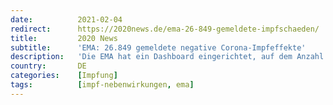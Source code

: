 ```yaml
---
date:          2021-02-04
redirect:      https://2020news.de/ema-26-849-gemeldete-impfschaeden/
title:         2020 News
subtitle:      'EMA: 26.849 gemeldete negative Corona-Impfeffekte'
description:   'Die EMA hat ein Dashboard eingerichtet, auf dem Anzahl die gemeldeten Impfschäden – und nebenwirkungen, aufgegliedert nach Altersgruppen beobachtet werden kann. Stand 31. Januar 2021 sind der EMA 26.849 adverse Impfeffekte der BioNTech/Pfizer Corona-Impfung gemeldet worden. Circa die Hälfte davon werden als schwer kategorisiert (siehe Reiter “Reactiongroup”, dann “Seriousness”). Als “schwerwiegende unerwünschte Wirkung” definiert die […]'
country:       DE
categories:    [Impfung]
tags:          [impf-nebenwirkungen, ema]
---
```

